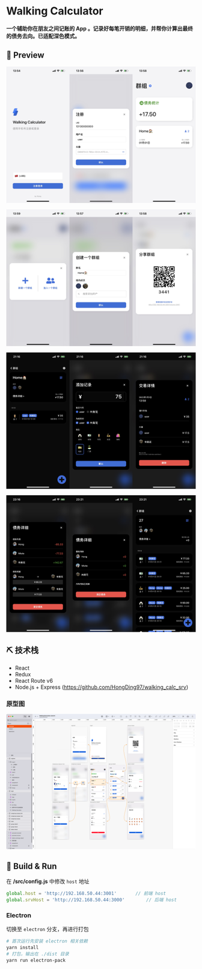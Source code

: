 # Walking Calculator

**一个辅助你在朋友之间记账的 App 。记录好每笔开销的明细，并帮你计算出最终的债务去向。已适配深色模式。**

## 👀 Preview

![IMG_1837](https://raw.githubusercontent.com/HongDing97/imgs/main/uPic/IMG_1837.JPEG)

![IMG_1838](https://raw.githubusercontent.com/HongDing97/imgs/main/uPic/IMG_1838.JPEG)

![IMG_1856](https://raw.githubusercontent.com/HongDing97/imgs/main/uPic/IMG_1856.JPEG)

![IMG_1857](https://raw.githubusercontent.com/HongDing97/imgs/main/uPic/IMG_1857.JPEG)

## ⛏ 技术栈

- React
- Redux
- React Route v6
- Node.js + Express (https://github.com/HongDing97/walking_calc_srv)

### 原型图

![h4gv5G](https://raw.githubusercontent.com/HongDing97/imgs/main/uPic/h4gv5G.png)

## 🌟 Build & Run

在 **/src/config.js** 中修改 `host` 地址

```js
global.host = 'http://192.168.50.44:3001'		// 前端 host
global.srvHost = 'http://192.168.50.44:3000'		// 后端 host
```

### Electron

切换至 `electron` 分支，再进行打包

```bash
# 首次运行先安装 electron 相关依赖
yarn install            
# 打包，输出在 ./dist 目录
yarn run electron-pack
```

